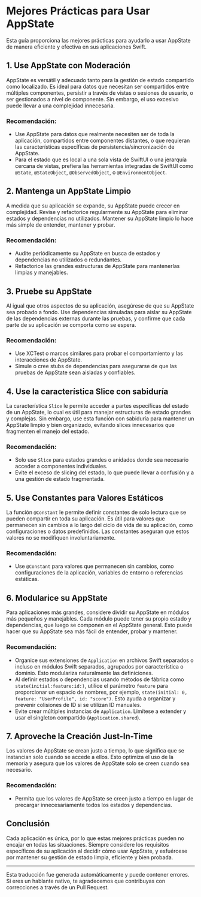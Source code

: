 # Mejores Prácticas para Usar AppState

Esta guía proporciona las mejores prácticas para ayudarlo a usar AppState de manera eficiente y efectiva en sus aplicaciones Swift.

## 1. Use AppState con Moderación

AppState es versátil y adecuado tanto para la gestión de estado compartido como localizado. Es ideal para datos que necesitan ser compartidos entre múltiples componentes, persistir a través de vistas o sesiones de usuario, o ser gestionados a nivel de componente. Sin embargo, el uso excesivo puede llevar a una complejidad innecesaria.

### Recomendación:
- Use AppState para datos que realmente necesiten ser de toda la aplicación, compartidos entre componentes distantes, o que requieran las características específicas de persistencia/sincronización de AppState.
- Para el estado que es local a una sola vista de SwiftUI o una jerarquía cercana de vistas, prefiera las herramientas integradas de SwiftUI como `@State`, `@StateObject`, `@ObservedObject`, o `@EnvironmentObject`.

## 2. Mantenga un AppState Limpio

A medida que su aplicación se expande, su AppState puede crecer en complejidad. Revise y refactorice regularmente su AppState para eliminar estados y dependencias no utilizados. Mantener su AppState limpio lo hace más simple de entender, mantener y probar.

### Recomendación:
- Audite periódicamente su AppState en busca de estados y dependencias no utilizados o redundantes.
- Refactorice las grandes estructuras de AppState para mantenerlas limpias y manejables.

## 3. Pruebe su AppState

Al igual que otros aspectos de su aplicación, asegúrese de que su AppState sea probado a fondo. Use dependencias simuladas para aislar su AppState de las dependencias externas durante las pruebas, y confirme que cada parte de su aplicación se comporta como se espera.

### Recomendación:
- Use XCTest o marcos similares para probar el comportamiento y las interacciones de AppState.
- Simule o cree stubs de dependencias para asegurarse de que las pruebas de AppState sean aisladas y confiables.

## 4. Use la característica Slice con sabiduría

La característica `Slice` le permite acceder a partes específicas del estado de un AppState, lo cual es útil para manejar estructuras de estado grandes y complejas. Sin embargo, use esta función con sabiduría para mantener un AppState limpio y bien organizado, evitando slices innecesarios que fragmenten el manejo del estado.

### Recomendación:
- Solo use `Slice` para estados grandes o anidados donde sea necesario acceder a componentes individuales.
- Evite el exceso de slicing del estado, lo que puede llevar a confusión y a una gestión de estado fragmentada.

## 5. Use Constantes para Valores Estáticos

La función `@Constant` le permite definir constantes de solo lectura que se pueden compartir en toda su aplicación. Es útil para valores que permanecen sin cambios a lo largo del ciclo de vida de su aplicación, como configuraciones o datos predefinidos. Las constantes aseguran que estos valores no se modifiquen involuntariamente.

### Recomendación:
- Use `@Constant` para valores que permanecen sin cambios, como configuraciones de la aplicación, variables de entorno o referencias estáticas.

## 6. Modularice su AppState

Para aplicaciones más grandes, considere dividir su AppState en módulos más pequeños y manejables. Cada módulo puede tener su propio estado y dependencias, que luego se componen en el AppState general. Esto puede hacer que su AppState sea más fácil de entender, probar y mantener.

### Recomendación:
- Organice sus extensiones de `Application` en archivos Swift separados o incluso en módulos Swift separados, agrupados por característica o dominio. Esto modulariza naturalmente las definiciones.
- Al definir estados o dependencias usando métodos de fábrica como `state(initial:feature:id:)`, utilice el parámetro `feature` para proporcionar un espacio de nombres, por ejemplo, `state(initial: 0, feature: "UserProfile", id: "score")`. Esto ayuda a organizar y prevenir colisiones de ID si se utilizan ID manuales.
- Evite crear múltiples instancias de `Application`. Limítese a extender y usar el singleton compartido (`Application.shared`).

## 7. Aproveche la Creación Just-In-Time

Los valores de AppState se crean justo a tiempo, lo que significa que se instancian solo cuando se accede a ellos. Esto optimiza el uso de la memoria y asegura que los valores de AppState solo se creen cuando sea necesario.

### Recomendación:
- Permita que los valores de AppState se creen justo a tiempo en lugar de precargar innecesariamente todos los estados y dependencias.

## Conclusión

Cada aplicación es única, por lo que estas mejores prácticas pueden no encajar en todas las situaciones. Siempre considere los requisitos específicos de su aplicación al decidir cómo usar AppState, y esfuércese por mantener su gestión de estado limpia, eficiente y bien probada.

---
Esta traducción fue generada automáticamente y puede contener errores. Si eres un hablante nativo, te agradecemos que contribuyas con correcciones a través de un Pull Request.
